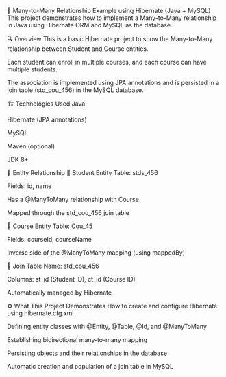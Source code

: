 📘 Many-to-Many Relationship Example using Hibernate (Java + MySQL)
This project demonstrates how to implement a Many-to-Many relationship in Java using Hibernate ORM and MySQL as the database.

🔍 Overview
This is a basic Hibernate project to show the Many-to-Many relationship between Student and Course entities.

Each student can enroll in multiple courses, and each course can have multiple students.

The association is implemented using JPA annotations and is persisted in a join table (std_cou_456) in the MySQL database.

🏗️ Technologies Used
Java

Hibernate (JPA annotations)

MySQL

Maven (optional)

JDK 8+

🧱 Entity Relationship
🔸 Student Entity
Table: stds_456

Fields: id, name

Has a @ManyToMany relationship with Course

Mapped through the std_cou_456 join table

🔸 Course Entity
Table: Cou_45

Fields: courseId, courseName

Inverse side of the @ManyToMany mapping (using mappedBy)

🔸 Join Table
Name: std_cou_456

Columns: st_id (Student ID), ct_id (Course ID)

Automatically managed by Hibernate

⚙️ What This Project Demonstrates
How to create and configure Hibernate using hibernate.cfg.xml

Defining entity classes with @Entity, @Table, @Id, and @ManyToMany

Establishing bidirectional many-to-many mapping

Persisting objects and their relationships in the database

Automatic creation and population of a join table in MySQL
